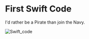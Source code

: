 # First Swift Code
 I'd rather be a Pirate than join the Navy.

![Swift_code](https://user-images.githubusercontent.com/70143208/105557771-03005200-5d33-11eb-8ad4-31e2564d93d0.jpeg)
